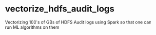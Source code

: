 # vectorize_hdfs_audit_logs
Vectorizing 100's of GBs of HDFS Audit logs using Spark so that one can
run ML algorithms on them
